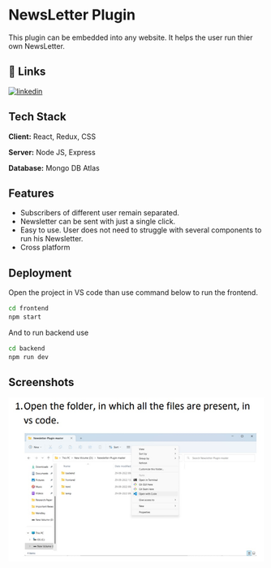 
# NewsLetter Plugin

This plugin can be embedded into any website. It helps the user run thier own NewsLetter.

## 🔗 Links
[![linkedin](https://img.shields.io/badge/linkedin-0A66C2?style=for-the-badge&logo=linkedin&logoColor=white)](https://www.linkedin.com/in/vijay-chaurasia/)

## Tech Stack

**Client:** React, Redux, CSS

**Server:** Node JS, Express

**Database:** Mongo DB Atlas

## Features

- Subscribers of different user remain separated.
- Newsletter can be sent with just a single click.
- Easy to use. User does not need to struggle with several components to run his Newsletter.
- Cross platform

##  Deployment
Open the project in VS code than use command below to run the frontend.
``` bash
cd frontend
npm start
```
And to run backend use
``` bash
cd backend
npm run dev
```

## Screenshots

![App Screenshot](./Screenshots/Image1.png)
